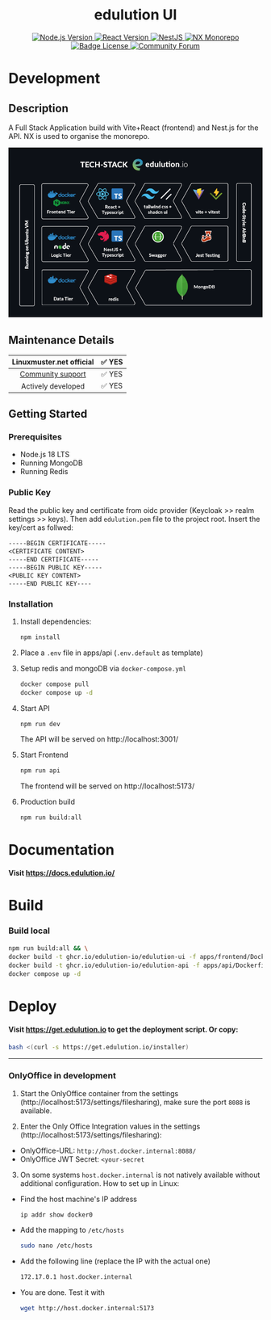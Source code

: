 <h1 align="center">
    edulution UI
</h1>

<p align="center">
<a href="https://nodejs.org/en/">
        <img src="https://img.shields.io/badge/node-18.x-brightgreen" alt="Node.js Version" />
    </a>
    <a href="https://reactjs.org/">
        <img src="https://img.shields.io/badge/react-18.x-blue" alt="React Version" />
    </a>
    <a href="https://nestjs.com/">
        <img src="https://img.shields.io/badge/nestjs-%E2%9D%A4-red" alt="NestJS" />
    </a>
    <a href="https://nx.dev/">
        <img src="https://img.shields.io/badge/nx-monorepo-blue" alt="NX Monorepo" />
    </a>
    <a href="https://github.com/edulution-io/edulution-ui/tree/master/LICENSE"> 
        <img src="https://img.shields.io/badge/License-AGPL_v3-blue.svg" alt="Badge License" />
    </a>
    <a href="https://ask.linuxmuster.net">
        <img src="https://img.shields.io/discourse/users?logo=discourse&logoColor=white&server=https%3A%2F%2Fask.linuxmuster.net" alt="Community Forum"/>
    </a>
</p>

# Development

## Description

A Full Stack Application build with Vite+React (frontend) and Nest.js for the API. NX is used to organise the monorepo.

   <a href="https://github.com/edulution-io/edulution-ui">
        <img src="https://raw.githubusercontent.com/edulution-io/edulution-docs/main/source/_static/Grafik_edulution_Tech_Stack.png" alt="Tech-Stack" style="background-color: #0d1117 ;"/>
    </a>

## Maintenance Details

|             Linuxmuster.net official             | ✅ YES |
| :----------------------------------------------: | :----: |
| [Community support](https://ask.linuxmuster.net) | ✅ YES |
|                Actively developed                | ✅ YES |

## Getting Started

### Prerequisites

- Node.js 18 LTS
- Running MongoDB
- Running Redis

### Public Key

Read the public key and certificate from oidc provider (Keycloak >> realm settings >> keys). Then add `edulution.pem` file to the project root. Insert the key/cert as follwed:

```
-----BEGIN CERTIFICATE-----
<CERTIFICATE CONTENT>
-----END CERTIFICATE-----
-----BEGIN PUBLIC KEY-----
<PUBLIC KEY CONTENT>
-----END PUBLIC KEY----
```

### Installation

1. Install dependencies:

   ```bash
   npm install
   ```

2. Place a `.env` file in apps/api (`.env.default` as template)

3. Setup redis and mongoDB via `docker-compose.yml`

   ```bash
   docker compose pull
   docker compose up -d
   ```

4. Start API

   ```bash
   npm run dev
   ```

   The API will be served on http://localhost:3001/

5. Start Frontend

   ```bash
   npm run api
   ```

   The frontend will be served on http://localhost:5173/

6. Production build

   ```bash
   npm run build:all
   ```

# Documentation

#### Visit https://docs.edulution.io/

# Build

### Build local

```bash
npm run build:all && \
docker build -t ghcr.io/edulution-io/edulution-ui -f apps/frontend/Dockerfile . && \
docker build -t ghcr.io/edulution-io/edulution-api -f apps/api/Dockerfile . && \
docker compose up -d
```

# Deploy

#### Visit https://get.edulution.io to get the deployment script. Or copy:

```bash
bash <(curl -s https://get.edulution.io/installer)
```

---

### OnlyOffice in development

1. Start the OnlyOffice container from the settings (http://localhost:5173/settings/filesharing), make sure the port `8088` is available.

2. Enter the Only Office Integration values in the settings (http://localhost:5173/settings/filesharing):

- OnlyOffice-URL: `http://host.docker.internal:8088/`
- OnlyOffice JWT Secret: `<your-secret`

3. On some systems `host.docker.internal` is not natively available without additional configuration. How to set up in Linux:

- Find the host machine's IP address
  ```bash
  ip addr show docker0
  ```
- Add the mapping to `/etc/hosts`
  ```bash
  sudo nano /etc/hosts
  ```
- Add the following line (replace the IP with the actual one)
  ```bash
  172.17.0.1 host.docker.internal
  ```
- You are done. Test it with
  ```bash
  wget http://host.docker.internal:5173
  ```
